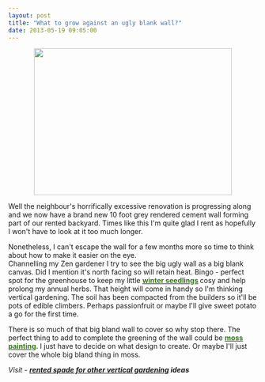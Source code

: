 ```yaml
---
layout: post
title: "What to grow against an ugly blank wall?"
date: 2013-05-19 09:05:00
---
```


<div dir="ltr" style="text-align: left;" trbidi="on">
  <div class="separator" style="clear: both; text-align: center;">
    <a href="http://1.bp.blogspot.com/-7voRPfQofwo/UZdrxi4PjlI/AAAAAAAABUY/3JwIaakwH8Y/s1600/uglywall.jpg" imageanchor="1" style="margin-left: 1em; margin-right: 1em;"><img border="0" height="297" src="http://1.bp.blogspot.com/-7voRPfQofwo/UZdrxi4PjlI/AAAAAAAABUY/3JwIaakwH8Y/s400/uglywall.jpg" width="400" /></a>
  </div>
  
  <p>
    Well the neighbour's horrifically excessive renovation is progressing along and we now have a brand new 10 foot grey rendered cement wall forming part of our rented backyard. Times like this I'm quite glad I rent as hopefully I won't have to look at it too much longer.
  </p>
  
  <p>
    Nonetheless, I can't escape the wall for a few months more so time to think about how to make it easier on the eye. <br /><a name='more'></a>Channelling my Zen gardener I try to see the big ugly wall as a big blank canvas. Did I mention it's north facing so will retain heat. Bingo - perfect spot for the greenhouse to keep my little <b><a href="http://www.therentedspade.com/2012/07/potted-winter-herbs-other-lazy-tips.html" target="_blank"><span style="color: #38761d;">winter seedlings</span></a> </b>cosy and help prolong my annual herbs. That height will come in handy so I'm thinking vertical gardening. The soil has been compacted from the builders so it'll be pots of edible climbers. Perhaps passionfruit or maybe I'll give sweet potato a go for the first time.
  </p>
  
  <p>
    There is so much of that big bland wall to cover so why stop there. The perfect thing to add to complete the greening of the wall could be <b><a href="http://www.therentedspade.com/2012/07/moss-painting.html" target="_blank"><span style="color: #38761d;">moss painting</span></a><span style="color: #38761d;">.</span><span style="color: #38761d;"> </span></b>I just have to decide on what design to create. Or maybe I'll just cover the whole big bland thing in moss.
  </p>
  
  <p>
    <i>Visit - <b><a href="http://www.therentedspade.com/search/label/wall" target="_blank">rented spade for other vertical gardening</a> ideas</b></i>
  </p>
  
  <p>
  </p>
</div>